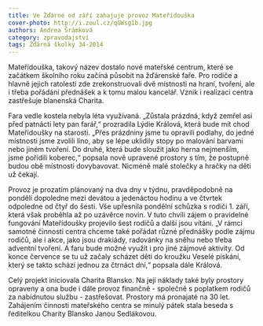 ```yaml
---
title: Ve Žďárné od září zahajuje provoz Mateřídouška
cover-photo: http://i.zoul.cz/qGWsg1b.jpg
authors: Andrea Šrámková
category: zpravodajství
tags: Žďárná školky 34-2014 
---
```


Mateřídouška, takový název dostalo nové mateřské centrum, které se začátkem školního roku začíná působit na žďárenské faře. Pro rodiče a hlavně jejich ratolesti zde zrekonstruovali dvě místnosti na hraní, tvoření, ale i třeba pořádání přednášek a k tomu malou kancelář. Vznik i realizaci centra zastřešuje blanenská Charita.

Fara vedle kostela nebyla léta využívaná. „Zůstala prázdná, když zemřel asi před patnácti lety pan farář,“ prozradila Lýdie Králová, která bude mít chod Mateřídoušky na starosti. „Přes prázdniny jsme tu opravili podlahy, do jedné místnosti jsme zvolili lino, aby se lépe uklidily stopy po malování barvami nebo jiném tvoření. Do druhé, která bude sloužit jako herna nejmenším, jsme pořídili koberec,“ popsala nově upravené prostory s tím, že postupně budou obě místnosti dovybavovat. Nicméně malé stolečky a hračky na děti už čekají. 

Provoz je prozatím plánovaný na dva dny v týdnu, pravděpodobně na pondělí dopoledne mezi devátou a jedenáctou hodinu a ve čtvrtek odpoledne od čtyř do šesti. Vše upřesnila pondělní schůzka s rodiči 1. září, která však proběhla až po uzávěrce novin. V tuto chvíli zájem o pravidelné fungování Mateřídoušky projevilo šest rodičů a další jsou vítáni. „V rámci samotné činnosti centra chceme také pořádat různé přednášky podle zájmu rodičů, ale i akce, jako jsou drakiády, radovánky na sněhu nebo třeba adventní tvoření. A faru bude možné využít i pro jiné zájmové aktivity. Od konce července se tu už začaly scházet děti do kroužku Veselé pískání, který se takto schází jednou za čtrnáct dní,“ popsala dále Králová.

Celý projekt iniciovala Charita Blansko. Na její náklady také byly prostory opraveny a ona bude i dále provoz finančně - společně s poplatkem rodičů za nabídnutou službu - zastřešovat. Prostory má pronajaté na 30 let. Zahájením činnosti mateřského centra se minulý pátek stala beseda s ředitelkou Charity Blansko Janou Sedlákovou.